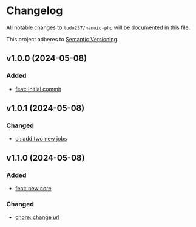 # Changelog

All notable changes to `ludo237/nanoid-php` will be documented in this file.

This project adheres to [Semantic Versioning](http://semver.org/).

## v1.0.0 (2024-05-08)

### Added

- [feat: initial commit](https://gitlab.com/ludo237/nanoid-php/-/commit/4405a4026b17ca034bc4e615abe8b795fa9c5efc)

## v1.0.1 (2024-05-08)

### Changed

- [ci: add two new jobs](https://gitlab.com/ludo237/nanoid-php/-/commit/514e430f95bf0fea17a24fd49b6fc112525cfe33)

## v1.1.0 (2024-05-08)

### Added

- [feat: new core](https://gitlab.com/ludo237/nanoid-php/-/commit/4fd2bb09f765fda96fd17f02a960d65554fb1349)

### Changed

- [chore: change url](https://gitlab.com/ludo237/nanoid-php/-/commit/169038dfb1ce6559c9cf78d6e4e7af6b73cb5f32)
